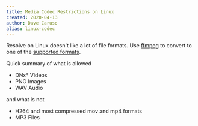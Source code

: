 ```yaml
---
title: Media Codec Restrictions on Linux
created: 2020-04-13
author: Dave Caruso
alias: linux-codec
---
```


Resolve on Linux doesn't like a lot of file formats. Use [ffmpeg](https://www.ffmpeg.org/) to
convert to one of the [supported formats](https://documents.blackmagicdesign.com/SupportNotes/DaVinci_Resolve_15_Supported_Codec_List.pdf).

Quick summary of what is allowed
- DNx* Videos
- PNG Images
- WAV Audio

and what is not
- H264 and most compressed mov and mp4 formats
- MP3 Files
